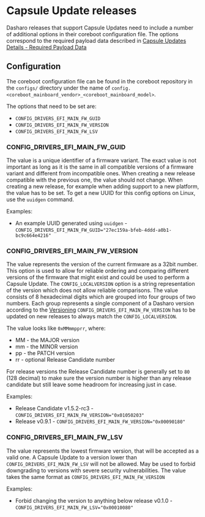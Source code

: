 # Capsule Update releases

Dasharo releases that support Capsule Updates need to include a number of
additional options in their coreboot configuration file. The options correspond
to the required payload data described in
[Capsule Updates Details - Required Payload Data](./edk2-capsule-updates.md#capsule-information)

## Configuration

The coreboot configuration file can be found in the coreboot repository
in the `configs/` directory under the name of
`config.<coreboot_mainboard_vendor>_<coreboot_mainboard_model>`.

The options that need to be set are:

- `CONFIG_DRIVERS_EFI_MAIN_FW_GUID`
- `CONFIG_DRIVERS_EFI_MAIN_FW_VERSION`
- `CONFIG_DRIVERS_EFI_MAIN_FW_LSV`

### CONFIG_DRIVERS_EFI_MAIN_FW_GUID

The value is a unique identifier of a firmware variant. The exact value is not
important as long as it is the same in all compatible versions of a firmware
variant and different from incompatible ones. When creating a new release
compatible with the previous one, the value should not change. When creating a
new release, for example when adding support to a new platform, the value has
to be set. To get a new UUID for this config options on Linux, use the `uuidgen`
command.

Examples:

- An example UUID generated using `uuidgen` - `CONFIG_DRIVERS_EFI_MAIN_FW_GUID="27ec159a-bfeb-4ddd-a0b1-bc9c664e4216"`

### CONFIG_DRIVERS_EFI_MAIN_FW_VERSION

The value represents the version of the current firmware as a 32bit number.
This option is used to allow for reliable ordering and comparing different
versions of the firmware that might exist and could be used to perform a
Capsule Update.
The `CONFIG_LOCALVERSION` option is a string representation of the version
which does not allow reliable comparisons.
The value consists of 8 hexadecimal digits which are grouped
into four groups of two numbers. Each group represents a single component of
a Dasharo version according to the [Versioning](https://docs.dasharo.com/dev-proc/versioning/)
`CONFIG_DRIVERS_EFI_MAIN_FW_VERSION` has to be updated on new releases to always
match the `CONFIG_LOCALVERSION`.

The value looks like `0xMMmmpprr`, where:

- MM - the MAJOR version
- mm - the MINOR version
- pp - the PATCH version
- rr - optional Release Candidate number

For release versions the Release Candidate number is generally set to `80`
(128 decimal) to make sure the version number is higher than any release
candidate but still leave some headroom for increasing just in case.

Examples:

- Release Candidate v1.5.2-rc3 - `CONFIG_DRIVERS_EFI_MAIN_FW_VERSION="0x01050203"`
- Release v0.9.1 - `CONFIG_DRIVERS_EFI_MAIN_FW_VERSION="0x00090180"`

### CONFIG_DRIVERS_EFI_MAIN_FW_LSV

The value represents the lowest firmware version, that will be accepted as
a valid one. A Capsule Update to a version lower than
`CONFIG_DRIVERS_EFI_MAIN_FW_LSV` will not be allowed. May be used to forbid
downgrading to versions with severe security vulnerabilities. The value
takes the same format as `CONFIG_DRIVERS_EFI_MAIN_FW_VERSION`

Examples:

- Forbid changing the version to anything below release v0.1.0 - `CONFIG_DRIVERS_EFI_MAIN_FW_LSV="0x00010080"`
